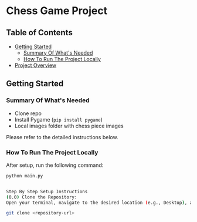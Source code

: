 # Chess Game Project

## Table of Contents
- [Getting Started](#getting-started)
  - [Summary Of What's Needed](#summary-of-whats-needed)
  - [How To Run The Project Locally](#how-to-run-the-project-locally)
- [Project Overview](#project-overview)

## Getting Started

### Summary Of What's Needed
- Clone repo
- Install Pygame (`pip install pygame`)
- Local images folder with chess piece images

Please refer to the detailed instructions below.

### How To Run The Project Locally
After setup, run the following command:
```bash
python main.py


Step By Step Setup Instructions
(0.0) Clone the Repository:
Open your terminal, navigate to the desired location (e.g., Desktop), and run the following command:

git clone <repository-url>
